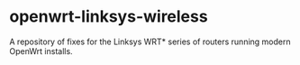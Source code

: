 # openwrt-linksys-wireless
A repository of fixes for the Linksys WRT* series of routers running modern OpenWrt installs.

